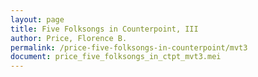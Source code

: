 ```yaml
---
layout: page
title: Five Folksongs in Counterpoint, III
author: Price, Florence B.
permalink: /price-five-folksongs-in-counterpoint/mvt3
document: price_five_folksongs_in_ctpt_mvt3.mei
---
```


<div id="notation" style="overflow-x: auto"></div>
